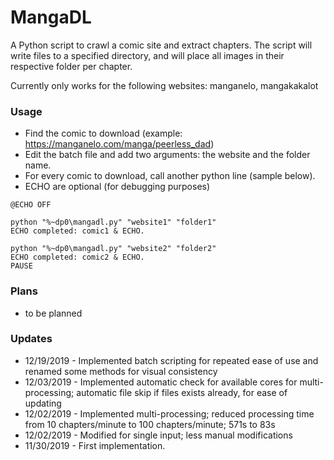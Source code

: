 # MangaDL
A Python script to crawl a comic site and extract chapters. The script will write files to a specified directory, and will place all images in their respective folder per chapter. 

Currently only works for the following websites: manganelo, mangakakalot 

### Usage

* Find the comic to download (example: https://manganelo.com/manga/peerless_dad)
* Edit the batch file and add two arguments: the website and the folder name.
* For every comic to download, call another python line (sample below).
* ECHO are optional (for debugging purposes)

```batch
@ECHO OFF

python "%~dp0\mangadl.py" "website1" "folder1"
ECHO completed: comic1 & ECHO.

python "%~dp0\mangadl.py" "website2" "folder2"
ECHO completed: comic2 & ECHO.
PAUSE
```

### Plans

* to be planned

### Updates

* 12/19/2019 - Implemented batch scripting for repeated ease of use and renamed some methods for visual consistency
* 12/03/2019 - Implemented automatic check for available cores for multi-processing; automatic file skip if files exists already, for ease of updating
* 12/02/2019 - Implemented multi-processing; reduced processing time from 10 chapters/minute to 100 chapters/minute; 571s to 83s
* 12/02/2019 - Modified for single input; less manual modifications 
* 11/30/2019 - First implementation.
